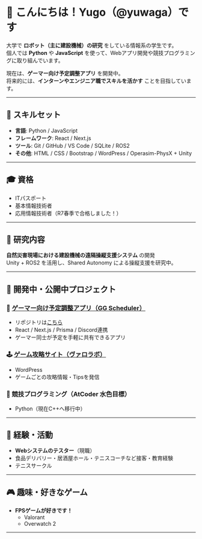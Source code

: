 # 👋 こんにちは！Yugo（@yuwaga）です

大学で **ロボット（主に建設機械）の研究** をしている情報系の学生です。  
個人では **Python** や **JavaScript** を使って、Webアプリ開発や競技プログラミングに取り組んでいます。

現在は、**ゲーマー向け予定調整アプリ** を開発中。  
将来的には、**インターンやエンジニア職でスキルを活かす** ことを目指しています。

---

## 🔧 スキルセット

- **言語**: Python / JavaScript
- **フレームワーク**: React / Next.js
- **ツール**: Git / GitHub / VS Code / SQLite / ROS2
- **その他**: HTML / CSS / Bootstrap / WordPress / Operasim-PhysX + Unity

---

## 🎓 資格

- ITパスポート
- 基本情報技術者
- 応用情報技術者（R7春季で合格しました！）

---

## 🧪 研究内容

**自然災害現場における建設機械の遠隔操縦支援システム** の開発  
Unity + ROS2 を活用し、Shared Autonomy による操縦支援を研究中。

---

## 🚀 開発中・公開中プロジェクト

### 📅 [ゲーマー向け予定調整アプリ（GG Scheduler）](https://gg-scheduler.vercel.app)
- リポジトリは[こちら](https://github.com/yuwaga3220/gg_scheduler)
- React / Next.js / Prisma / Discord連携
- ゲーマー同士が予定を手軽に共有できるアプリ

### 🕹 [ゲーム攻略サイト（ヴァロラボ）](https://yuwango.com)
- WordPress
- ゲームごとの攻略情報・Tipsを発信

### 🧠 競技プログラミング（AtCoder 水色目標）
- Python（現在C++へ移行中）

---

## 💼 経験・活動

- **Webシステムのテスター**（現職）
- 食品デリバリー・居酒屋ホール・テニスコーチなど接客・教育経験
- テニスサークル

---

## 🎮 趣味・好きなゲーム

- **FPSゲームが好きです！**
  - Valorant
  - Overwatch 2

---
